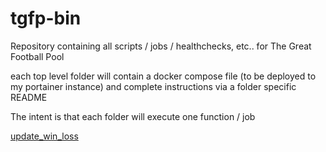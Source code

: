 # tgfp-bin
Repository containing all scripts / jobs / healthchecks, etc.. for The Great Football Pool

each top level folder will contain a docker compose file (to be deployed to my portainer instance) 
and complete instructions via a folder specific README

The intent is that each folder will execute one function / job

[update_win_loss](update_win_loss)